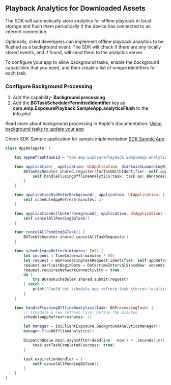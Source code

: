## Playback Analytics for Downloaded Assets

The SDK will automatically store analytics for offline playback in local storage and flush them periodically if the device has connected to an internet connection.

Optionally, client developers can implement offline playback analytics to be flushed as a background event. The SDK will check if there are any locally stored events, and if found, will send them to the analytics server.

To configure your app to allow background tasks, enable the background capabilities that you need, and then create a list of unique identifiers for each task.

### Configure Background Processing

1. Add the capability: **Background processing**
2. Add the **BGTaskSchedulerPermittedIdentifier** key as **com.emp.ExposurePlayback.SampleApp.analyticsFlush** to the Info.plist

Read more about background processing in Apple's documentation: [Using background tasks to update your app](https://developer.apple.com/documentation/uikit/app_and_environment/scenes/preparing_your_ui_to_run_in_the_background/using_background_tasks_to_update_your_app)

Check SDK Sample application for sample implementation [SDK Sample App](https://github.com/EricssonBroadcastServices/iOSClientSDKSampleApp)

```swift
class AppDelegate: {

    let appRefreshTaskId = "com.emp.ExposurePlayback.SampleApp.analyticsFlush"

    func application(_ application: UIApplication, didFinishLaunchingWithOptions launchOptions: [UIApplication.LaunchOptionsKey: Any]?) -> Bool {
        BGTaskScheduler.shared.register(forTaskWithIdentifier: self.appRefreshTaskId, using: nil) { task in
            self.handleFlusingOfflineAnalytics(task: task as! BGProcessingTask)      
        }
    }

    func applicationDidEnterBackground(_ application: UIApplication) {
        self.scheduleAppRefresh(minutes: 2)
    }

    func applicationWillEnterForeground(_ application: UIApplication) {
        self.cancelAllPendingBGTask()
    }

    func cancelAllPendingBGTask() {
        BGTaskScheduler.shared.cancelAllTaskRequests()
    }

    func scheduleAppRefresh(minutes: Int) {
        let seconds = TimeInterval(minutes * 60)
        let request = BGProcessingTaskRequest(identifier: self.appRefreshTaskId )
        request.earliestBeginDate = Date(timeIntervalSinceNow: seconds)
        request.requiresNetworkConnectivity = true
        do {
            try BGTaskScheduler.shared.submit(request)
        } catch {
            print("Could not schedule app refresh task \(error.localizedDescription)")
        }
    }

    func handleFlushingOfflineAnalytics(task: BGProcessingTask) {
        // Schedule a new refresh task: Define the minutes
        scheduleAppRefresh(minutes: 2)

        let manager = iOSClientExposure.BackgroundAnalyticsManager()
        manager.flushOfflineAnalytics()

        DispatchQueue.main.asyncAfter(deadline: .now() + .seconds(10)) {
            task.setTaskCompleted(success: true)
        }

        task.expirationHandler = {
            self.cancelAllPendingBGTask()
        }
    }
}

